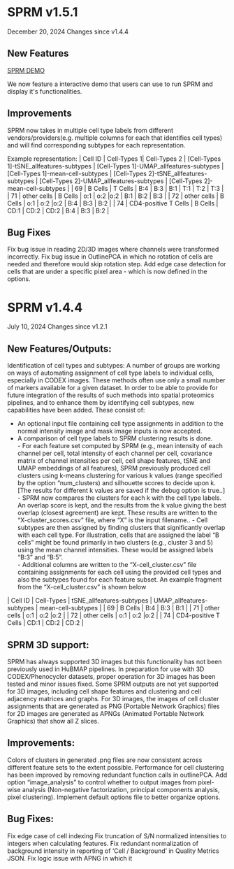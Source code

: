 # SPRM v1.5.1
December 20, 2024 Changes since v1.4.4

## New Features

[SPRM DEMO](https://github.com/murphygroup/SPRM/tree/master/demo)

We now feature a interactive demo that users can use to run SPRM and display it's functionalities. 

## Improvements

SPRM now takes in multiple cell type labels from different vendors/providers(e.g. multiple columns for each that identifies cell types) and will find corresponding subtypes for each representation. 

Example representation:
| Cell ID | Cell-Types 1| Cell-Types 2 | [Cell-Types 1]-tSNE_allfeatures-subtypes | [Cell-Types 1]-UMAP_allfeatures-subtypes | [Cell-Types 1]-mean-cell-subtypes | [Cell-Types 2]-tSNE_allfeatures-subtypes | [Cell-Types 2]-UMAP_allfeatures-subtypes | [Cell-Types 2]-mean-cell-subtypes |
| 69 | B Cells | T Cells | B:4 | B:3 | B:1 | T:1 | T:2 | T:3 |
| 71 | other cells | B Cells | o:1 | o:2 |o:2 | B:1 | B:2 | B:3 |
| 72 | other cells | B Cells | o:1 | o:2 |o:2 | B:4 | B:3 | B:2 |
| 74 | CD4-positive T Cells | B Cells | CD:1 | CD:2 | CD:2 | B:4 | B:3 | B:2 |

## Bug Fixes

Fix bug issue in reading 2D/3D images where channels were transformed incorrectly. 
Fix bug issue in OutlinePCA in which no rotation of cells are needed and therefore would skip rotation step.
Add edge case detection for cells that are under a specific pixel area - which is now defined in the options.


# SPRM v1.4.4
July 10, 2024 Changes since v1.2.1

## New Features/Outputs:
Identification of cell types and subtypes: A number of groups are working on ways of automating assignment of cell type labels to individual cells, especially in CODEX images.  These methods often use only a small number of markers available for a given dataset.  In order to be able to provide for future integration of the results of such methods into spatial proteomics pipelines, and to enhance them by identifying cell subtypes, new capabilities have been added.  These consist of:
- An optional input file containing cell type assignments in addition to the normal intensity image and mask image inputs is now accepted.
- A comparison of cell type labels to SPRM clustering results is done.  
        - For each feature set computed by SPRM (e.g., mean intensity of each channel per cell, total intensity of each channel per cell, covariance matrix of channel intensities per cell, cell shape features, tSNE and UMAP embeddings of all features), SPRM previously produced cell clusters using k-means clustering for various k values (range specified by the option “num_clusters) and silhouette scores to decide upon k.  [The results for different k values are saved if the debug option is true..]
        - SPRM now compares the clusters for each k with the cell type labels.  An overlap score is kept, and the results from the k value giving the best overlap (closest agreement) are kept.  These results are written to the “X-cluster_scores.csv” file, where “X” is the input filename..
        - Cell subtypes are then assigned by finding clusters that significantly overlap with each cell type. For illustration, cells that are assigned the label “B cells” might be found primarily in two clusters (e.g., cluster 3 and 5) using the mean channel intensities.  These would be assigned labels “B:3” and “B:5”.  
        - Additional columns are written to the “X-cell_cluster.csv” file containing assignments for each cell using the provided cell types and also the subtypes found for each feature subset. An example fragment from the “X-cell_cluster.csv” is shown below
 
| Cell ID | Cell-Types | tSNE_allfeatures-subtypes | UMAP_allfeatures-subtypes | mean-cell-subtypes |
| 69 | B Cells | B:4 | B:3 | B:1 |
| 71 | other cells | o:1 | o:2 |o:2 |
| 72 | other cells | o:1 | o:2 |o:2 |
| 74 | CD4-positive T Cells | CD:1 | CD:2 | CD:2 |


## SPRM 3D support: 

SPRM has always supported 3D images but this functionality has not been previously used in HuBMAP pipelines.  In preparation for use with 3D CODEX/Phenocycler datasets, proper operation for 3D images has been tested and minor issues fixed.  Some SPRM outputs are not yet supported for 3D images, including cell shape features and clustering and cell adjacency matrices and graphs.  For 3D images, the images of  cell cluster assignments that are generated as PNG (Portable Network Graphics) files for 2D images are generated as APNGs (Animated Portable Network Graphics) that show all Z slices.

## Improvements:
Colors of clusters in generated .png files are now consistent across different feature sets to the extent possible.
Performance for cell clustering has been improved by removing redundant function calls in outlinePCA.
Add option “image_analysis” to control whether to output images from pixel-wise analysis (Non-negative factorization, principal components analysis, pixel clustering).
Implement default options file to better organize options. 

## Bug Fixes:
Fix edge case of cell indexing
Fix truncation of S/N normalized intensities to integers when calculating features.
Fix redundant normalization of background intensity in reporting of ‘Cell / Background’ in Quality Metrics JSON.
Fix logic issue with APNG in which it 
